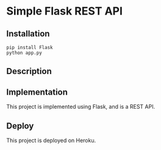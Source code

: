 # Simple Flask REST API

## Installation

```
pip install Flask
python app.py
```

## Description

## Implementation

This project is implemented using Flask, and is a REST API.

## Deploy

This project is deployed on Heroku.